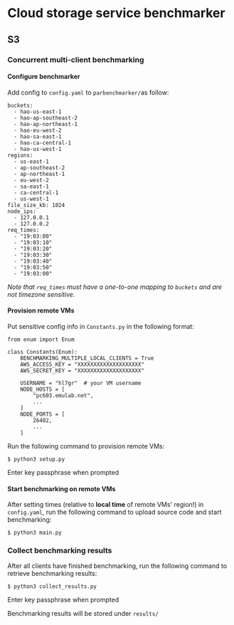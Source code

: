 # Cloud storage service benchmarker
## S3
### Concurrent multi-client benchmarking
#### Configure benchmarker
Add config to `config.yaml` to `parbenchmarker/`as follow:
```
buckets: 
  - hao-us-east-1
  - hao-ap-southeast-2
  - hao-ap-northeast-1
  - hao-eu-west-2
  - hao-sa-east-1
  - hao-ca-central-1
  - hao-us-west-1
regions:
  - us-east-1
  - ap-southeast-2
  - ap-northeast-1
  - eu-west-2
  - sa-east-1
  - ca-central-1
  - us-west-1
file_size_kb: 1024
node_ips:
  - 127.0.0.1
  - 127.0.0.2
req_times:
  - "19:03:00"
  - "19:03:10"
  - "19:03:20"
  - "19:03:30"
  - "19:03:40"
  - "19:03:50"
  - "19:03:00"
```
*Note that `req_times` must have a one-to-one mapping to `buckets` and are not timezone sensitive.*

#### Provision remote VMs
Put sensitive config info in `Constants.py` in the following format:
```
from enum import Enum 

class Constants(Enum):
    BENCHMARKING_MULTIPLE_LOCAL_CLIENTS = True
    AWS_ACCESS_KEY = "XXXXXXXXXXXXXXXXXXXX"
    AWS_SECRET_KEY = "XXXXXXXXXXXXXXXXXXXX"

    USERNAME = "hl7gr"  # your VM username
    NODE_HOSTS = [
        "pc603.emulab.net",
        ...
    ]
    NODE_PORTS = [
        26402,
        ...
    ]
```
Run the following command to provision remote VMs:
```
$ python3 setup.py
```
Enter key passphrase when prompted

#### Start benchmarking on remote VMs
After setting times (relative to **local time** of remote VMs' region!) in `config.yaml`, run the following command to upload source code and start benchmarking:
```
$ python3 main.py
```

### Collect benchmarking results
After all clients have finished benchmarking, run the following command to retrieve benchmarking results:
```
$ python3 collect_results.py
```
Enter key passphrase when prompted

Benchmarking results will be stored under `results/`




